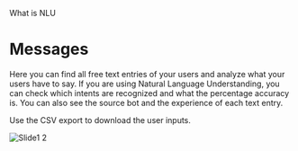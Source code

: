What is NLU

# Messages

Here you can find all free text entries of your users and analyze what your users have to say. If you are using Natural Language Understanding, you can check which intents are recognized and what the percentage accuracy is. You can also see the source bot and the experience of each text entry.

Use the CSV export to download the user inputs.

![Slide1 2](https://user-images.githubusercontent.com/25420427/142872367-55bf8547-ca1d-42c3-b79b-52ed2a657558.jpg)
